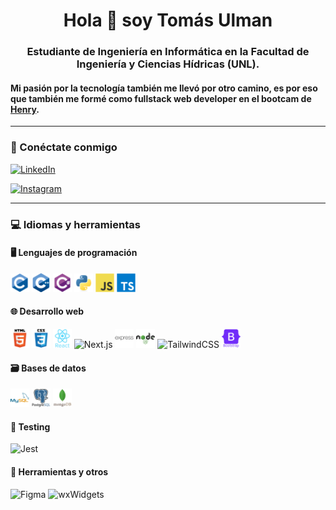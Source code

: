 <h1 align="center">Hola 👋 soy Tomás Ulman</h1>
<h3 align="center">
  Estudiante de Ingeniería en Informática en la Facultad de Ingeniería y Ciencias Hídricas (UNL). 
</h3>

<h4>
  Mi pasión por la tecnología también me llevó por otro camino, es por eso que también me formé como fullstack web developer en el bootcam de 
  <span><a href="https://www.soyhenry.com/">Henry</a></span>.
</h4>

---

### 🤝 Conéctate conmigo

<p align="left">
  <a href="https://www.linkedin.com/in/tomasagustinulman" target="_blank">
    <img src="https://raw.githubusercontent.com/rahuldkjain/github-profile-readme-generator/master/src/images/icons/Social/linked-in-alt.svg" alt="LinkedIn" width="24" height="24" />
  </a>
</p>
<p align="left">
  <a href="https://instagram.com/tomiulman" target="_blank">
    <img src="https://raw.githubusercontent.com/rahuldkjain/github-profile-readme-generator/master/src/images/icons/Social/instagram.svg" alt="Instagram" width="24" height="24" />
  </a>
</p>


---

### 💻 Idiomas y herramientas

#### 🖥️ Lenguajes de programación
<p>
  <img src="https://raw.githubusercontent.com/devicons/devicon/master/icons/c/c-original.svg" alt="C" width="30" height="30"/>
  <img src="https://raw.githubusercontent.com/devicons/devicon/master/icons/cplusplus/cplusplus-original.svg" alt="C++" width="30" height="30"/>
  <img src="https://raw.githubusercontent.com/devicons/devicon/master/icons/csharp/csharp-original.svg" alt="C#" width="30" height="30"/>
  <img src="https://raw.githubusercontent.com/devicons/devicon/master/icons/python/python-original.svg" alt="Python" width="30" height="30"/>
  <img src="https://raw.githubusercontent.com/devicons/devicon/master/icons/javascript/javascript-original.svg" alt="JavaScript" width="30" height="30"/>
  <img src="https://raw.githubusercontent.com/devicons/devicon/master/icons/typescript/typescript-original.svg" alt="TypeScript" width="30" height="30"/>
</p>

#### 🌐 Desarrollo web
<p>
  <img src="https://raw.githubusercontent.com/devicons/devicon/master/icons/html5/html5-original-wordmark.svg" alt="HTML5" width="30" height="30"/>
  <img src="https://raw.githubusercontent.com/devicons/devicon/master/icons/css3/css3-original-wordmark.svg" alt="CSS3" width="30" height="30"/>
  <img src="https://raw.githubusercontent.com/devicons/devicon/master/icons/react/react-original-wordmark.svg" alt="React" width="30" height="30"/>
  <img src="https://cdn.worldvectorlogo.com/logos/nextjs-2.svg" alt="Next.js" width="30" height="30"/>
  <img src="https://raw.githubusercontent.com/devicons/devicon/master/icons/express/express-original-wordmark.svg" alt="Express.js" width="30" height="30"/>
  <img src="https://raw.githubusercontent.com/devicons/devicon/master/icons/nodejs/nodejs-original-wordmark.svg" alt="Node.js" width="30" height="30"/>
  <img src="https://www.vectorlogo.zone/logos/tailwindcss/tailwindcss-icon.svg" alt="TailwindCSS" width="30" height="30"/>
  <img src="https://raw.githubusercontent.com/devicons/devicon/master/icons/bootstrap/bootstrap-plain-wordmark.svg" alt="Bootstrap" width="30" height="30"/>
</p>

#### 🗃️ Bases de datos
<p>
  <img src="https://raw.githubusercontent.com/devicons/devicon/master/icons/mysql/mysql-original-wordmark.svg" alt="MySQL" width="30" height="30"/>
  <img src="https://raw.githubusercontent.com/devicons/devicon/master/icons/postgresql/postgresql-original-wordmark.svg" alt="PostgreSQL" width="30" height="30"/>
  <img src="https://raw.githubusercontent.com/devicons/devicon/master/icons/mongodb/mongodb-original-wordmark.svg" alt="MongoDB" width="30" height="30"/>
</p>

#### 🧪 Testing
<p>
  <img src="https://www.vectorlogo.zone/logos/jestjsio/jestjsio-icon.svg" alt="Jest" width="30" height="30"/>
</p>

#### 🧰 Herramientas y otros
<p>
  <img src="https://www.vectorlogo.zone/logos/figma/figma-icon.svg" alt="Figma" width="30" height="30"/>
  <img src="https://upload.wikimedia.org/wikipedia/commons/b/bb/WxWidgets.svg" alt="wxWidgets" width="30" height="30"/>
</p>
